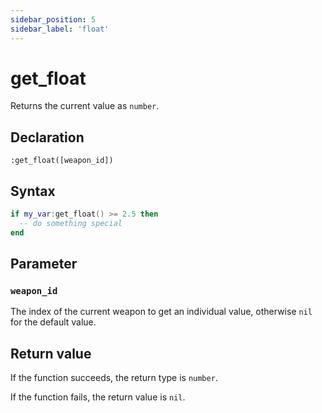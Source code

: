 ```yaml
---
sidebar_position: 5
sidebar_label: 'float'
---
```


# get_float

Returns the current value as `number`.

## Declaration

`:get_float([weapon_id])`

## Syntax

```lua
if my_var:get_float() >= 2.5 then
  -- do something special
end
```

## Parameter

### `weapon_id`

The index of the current weapon to get an individual value, otherwise `nil` for the default value.

## Return value

If the function succeeds, the return type is `number`.

If the function fails, the return value is `nil`.
